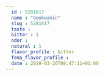 ```yaml
---
  id : 5281617
  name : "Genkwanin"
  slug : 5281617
  taste : 
  bitter : 1
  odor : 
  natural : 1
  flavor_profile : bitter
  fema_flavor_profile : 
  date : 2019-03-26T08:47:11+01:00
---
```



